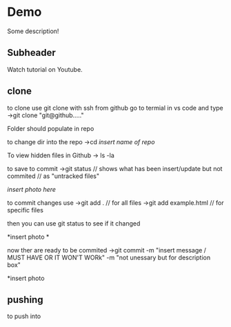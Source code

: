 # Demo

Some description!

## Subheader

Watch tutorial on Youtube.



## clone

to clone
use git clone with ssh from github
go to termial in vs code and type
->git clone "git@github....."

Folder should populate in repo

to change dir into the repo 
->cd *insert name of repo*

To view hidden files in Github
-> ls -la

to save to commit
->git status
// shows what has been insert/update but not commited
// as "untracked files"


*insert photo here*


to commit changes
use
->git add . // for all files 
->git add example.html // for specific files

then you can use git status to see if it changed

*insert photo *




now ther are ready to be commited
->git commit -m "insert message / MUST HAVE OR IT WON'T WORk" -m "not unessary but for description box"

*insert photo



## pushing 
to push into 


